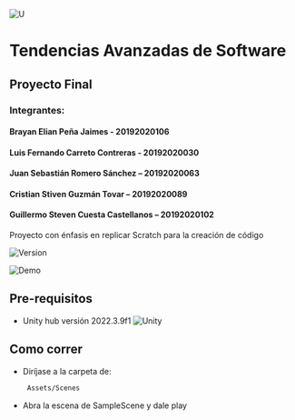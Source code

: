 ![U](https://github.com/darkelian/Tendencias/blob/main/Assets/Images/ui/U.png)
# Tendencias Avanzadas de Software
## Proyecto Final
### Integrantes:

#### Brayan Elian Peña Jaimes - 20192020106
#### Luis Fernando Carreto Contreras - 20192020030
#### Juan Sebastián Romero Sánchez – 20192020063
#### Cristian Stiven Guzmán Tovar – 20192020089
#### Guillermo Steven Cuesta Castellanos – 20192020102


Proyecto con énfasis en replicar Scratch para la creación de código

![Version](https://img.shields.io/badge/version-1.0.0-blue)

![Demo](https://github.com/darkelian/Tendencias/blob/main/Assets/Images/ui/Menu.png)

## Pre-requisitos

- Unity hub versión 2022.3.9f1 ![Unity](https://github.com/darkelian/Tendencias/blob/main/Assets/Images/ui/unity.png)

## Como correr
- Diríjase a la carpeta de:
  ```bash
   Assets/Scenes
  ```
- Abra la escena de SampleScene y dale play
